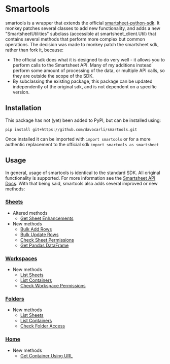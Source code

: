 # Smartools

smartools is a wrapper that extends the official [smartsheet-python-sdk]. It monkey patches several classes to add new functionality, and adds a new "SmartsheetUtilities" subclass (accessible at smartsheet_client.Util) that contains several methods that perform more complex but common operations. The decision was made to monkey patch the smartsheet sdk, rather than fork it, because:
- The official sdk does what it is designed to do very well - it allows you to perform calls to the Smartsheet API. Many of my additions instead perform some amount of processing of the data, or multiple API calls, so they are outside the scope of the SDK.
- By subclassing the existing package, this package can be updated independently of the original sdk, and is not dependent on a specific version.

## Installation
This package has not (yet) been added to PyPI, but can be installed using:
```
pip install git+https://github.com/davocarli/smartools.git
```
Once installed it can be imported with `import smartools` or for a more authentic replacement to the official sdk `import smartools as smartsheet`

## Usage
In general, usage of smartools is identical to the standard SDK. All original functionality is supported. For more information see the [Smartsheet API Docs](https://smartsheet-platform.github.io/api-docs/?python#). With that being said, smartools also adds several improved or new methods:

### [Sheets](./docs/sheets.md)
- Altered methods
    - [Get Sheet Enhancements](./docs/sheets.md#get-sheet---smartsheet_client.sheets.get_sheet)
- New methods
    - [Bulk Add Rows](./docs/sheets.md#bulk-add-rows--smartsheet_client.sheets.bulk_add_rows)
    - [Bulk Update Rows](./docs/sheets.md#bulk-update-rows--smartsheet_client.sheets.bulk_update_rows)
    - [Check Sheet Permissions](./docs/sheets.md#check-sheet-permissions--smartsheet_client.sheets.check_sheet_permissions)
    - [Get Pandas DataFrame](./docs/sheets.md#get-pandas-dataframe--smartsheet_client.sheets.get_sheet_as_pandas_dataframe)

### [Workspaces](./docs/workspaces.md)
- New methods
    - [List Sheets](./docs/workspaces.md#list-sheets---smartsheet_client.workspaces.list_sheets_in_workspace)
    - [List Containers](./docs/workspaces.md#list-containers--smartsheet_client.workspaces.list_containers_in_workspace)
    - [Check Workspace Permissions](./docs/workspaces.md#check-workspace-permissions--smartsheet_client.workspaces.check_workspace_permissions)

### [Folders](./docs/folders.md)
- New methods
    - [List Sheets](./docs/folders.md#list-sheets---smartsheet_client.folders.list_sheets_in_folder)
    - [List Containers](./docs/folders.md#list-containers--smartsheet_client.folders.list_containers_in_folder)
    - [Check Folder Access](./docs/folders.md#check-folder-access--smartsheet_client.folders.check_folder_access)

### [Home](./docs/home.md)
- New methods
    - [Get Container Using URL](./docs/home.md#get-container-using-url--smartsheet_client.home.get_container_from_url)


[smartsheet-python-sdk]: <https://github.com/smartsheet-platform/smartsheet-python-sdk>